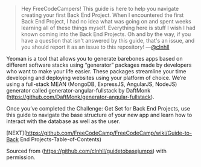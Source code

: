 > Hey FreeCodeCampers! This guide is here to help you navigate creating your first Back End Project. When I encountered the first Back End Project, I had no idea what was going on and spent weeks learning all of these things myself. Everything here is stuff I wish I had known coming into the Back End Projects. Oh and by the way, if you have a question that isn't answered by this guide, that's an issue, and you should report it as an issue to this repository! —[@clnhll](http://twitter.com/clnhll)

Yeoman is a tool that allows you to generate barebones apps based on different software stacks using “generator” packages made by developers who want to make your life easier. These packages streamline your time developing and deploying websites using your platform of choice. We’re using a full-stack MEAN (MongoDB, ExpressJS, AngularJS, NodeJS) generator called generator-angular-fullstack by DaftMonk (https://github.com/DaftMonk/generator-angular-fullstack).

Once you’ve completed the Challenge: Get Set for Back End Projects, use this guide to navigate the base structure of your new app and learn how to interact with the database as well as the user.

[NEXT](https://github.com/FreeCodeCamp/FreeCodeCamp/wiki/Guide-to-Back End Projects-Table-of-Contents)

Sourced from (https://github.com/clnhll/guidetobasejumps) with permission.
